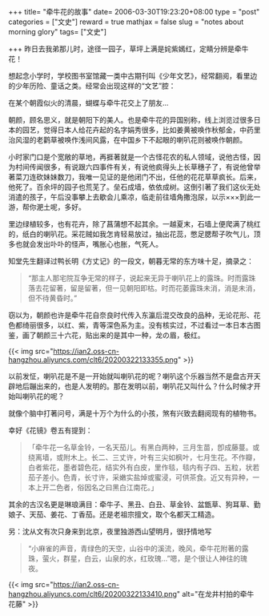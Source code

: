 +++
title= "牵牛花的故事"
date= 2006-03-30T19:23:20+08:00
type = "post"
categories = ["文史"]
reward = true
mathjax = false
slug = "notes about morning glory"
tags= ["文史"]

+++
昨日去我弟那儿时，途径一园子，草坪上满是姹紫嫣红，定睛分辨是牵牛花！

想起念小学时，学校图书室馆藏一类中古期刊叫《少年文艺》，经常翻阅，看里边的少年历险、童话之类。经常会出现这样的“文艺”腔：

在某个朝霞似火的清晨，蝴蝶与牵牛花交上了朋友…

朝颜，顾名思义，就是朝阳下的美人。也是牵牛花的异国别称，线上浏览过很多日本的园艺，觉得日本人给花卉起的名字娟秀很多，比如姜黄被唤作秋郁金，中药里治风湿的老鹳草被唤作浅间风露，在中国乡下不起眼的喇叭花则被唤作朝颜。
<!--more-->
小时家门口是个宽敞的草地，再捱著就是一个古怪花农的私人领域，说他古怪，因为村间传闻很多，有说跟六四事件有关，有说他疯得头上长草穗子了，有说他曾举著菜刀连砍妹妹数刀，我唯一见证的是他闭门不出，任他的花花草草疯长。后来，他死了。百余坪的园子也荒芜了。垒石成墙，依依成树。这倒引著了我们这伙无处消遣的孩子，午后没事攀上去歇会儿乘凉，临走前往墙角撒泡尿，以示×××到此一游，帮你淝土呢，多好。

里边绿植较多，也有花卉，除了菖蒲想不起其余。一越夏末，石墙上便爬满了桃红的，纸白的喇叭花。采花贼如我怎肯轻易放过，抽出花蕊，憋足腮帮子吹气儿，顶多也就会发出卟卟的怪声，嘴胀心也胀，气死人。

知堂先生翻译过鸭长明《方丈记》的一段文，朝暮无常的东方味十足，摘录之：

>“那主人那宅院互争无常的样子，说起来无异于喇叭花上的露珠。时而露珠落去花留著，留是留著，但一见朝阳即枯。时而花萎露珠未消，消是未消，但不待黄昏时。”　　

窃以为，朝颜也许是牵牛花自奈良时代传入东瀛后混交改良的品种，无论花形、花色都绮丽很多，以红、紫，青等深色系为主。没有核实过，不过看过一本日本古图鉴，画了朝颜三十六花，贴出来的是其中一种，龙の眉，极红。

{{< img src="https://ian2.oss-cn-hangzhou.aliyuncs.com/clt6/20200322133355.png" >}}

以前发怔，喇叭花是不是一开始就叫喇叭花的呢？喇叭这个乐器当然不是盘古开天辟地后蹦出来的，也是人发明的。那在发明以前，喇叭花又叫什么？什么时候才开始叫喇叭花的呢？

就像个脑中打著问号，满是十万个为什么的小孩，煞有兴致去翻阅现有的植物书。

幸好《花镜》卷五有提到：

>「牵牛花一名草金铃，一名天茄儿。有黑白两种，三月生苗，卽成藤蔓。或绕离墙，或附木上。长二、三丈许，叶有三尖如枫叶，七月生花。不作瓣，白者紫花，墨者碧色花，结实外有白皮，里作毯，毯内有子四、五粒，状若茄子差小。色青，长寸许，采嫩实盐焯或蜜浸，可供茶食。近又有异种，一本上开二色者，俗因名之曰黑白江南花。」
>
其余的古汉名更是琳琅满目：牵牛子、黑丑、白丑、草金铃、盆甑草、狗耳草、勤娘子、天茄、姜花、丁香茄。还是老祖宗擅文，取个名都天工精造。

另：沈从文有次只身来到北京，夜里独游西山望明月，很抒情地写

>“小麻雀的声音，青绿色的天空，山谷中的溪流，晚风，牵牛花附著的露珠，萤火，群星，白云，山泉的水，红玫瑰…”嗯，是个很让人神往的瑰夜。

{{< img src="https://ian2.oss-cn-hangzhou.aliyuncs.com/clt6/20200322133410.png" alt="在龙井村拍的牵牛花藤" >}}
